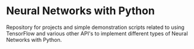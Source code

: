 # Neural Networks with Python
Repository for projects and simple demonstration scripts related to using TensorFlow and various other API's to implement different types of Neural Networks with Python.
